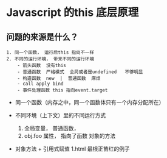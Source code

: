 # Javascript 的this 底层原理
 

## 问题的来源是什么？
    1. 同一个函数， 运行后this 指向不一样
    2. 不同的运行环境， 带来不同的运行环境
        - 箭头函数  没有this  
        - 普通函数  严格模式  全局或者是undefined   不够明显
        - 构造函数  new  |  普通函数  麻烦
        - call apply bind
        - 事件处理函数 this 指向event.target

- 同一个函数（内存之中，同一个函数体只有一个内存分配所在）
- 不同环境（上下文）里的不同运行方式
    1. 全局变量， 普通函数， 
    2. obj.foo 属性， 指向了函数  对象的方法

- 对象方法 + 引用式赋值 1.html 最根正苗红的例子
